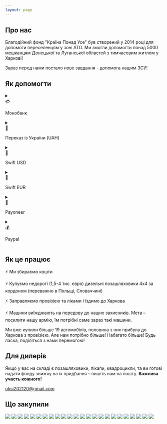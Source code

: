 ```yaml
---
layout: page
---
```


## Про нас

Благодійний фонд "Країна Понад Усе" був створений у 2014 році для допомоги переселенцям у зоні АТО. Ми змогли допомогти понад 5000 мешканцям Донецької та Луганської областей з тимчасовим житлом у Харкові!

Зараз перед нами постало нове завдання - допомога нашим ЗСУ!

## Як допомогти

<details>
  <summary>
    <div class="pay-option-inline">
      <div class="pay-icon"> 💳 </div>
      <p class="pay-name">Монобанк</p>
    </div>
  </summary>

  <div class="pay-option">
    <div class="pay-info">
      <p class="pay-details">5375 4114 0406 7618</p>
    </div>
  </div>
</details>

<details>
  <summary>
    <div class="pay-option-inline">
      <div class="pay-icon"> 🏦 </div>
      <p class="pay-name">Переказ із України (UAH)</p>
    </div>
  </summary>

  <div class="pay-option">
    <div class="pay-info">
      <p class="pay-details">
        <span>IBAN:</span> UA543220010000026205305881456 <br/>
        <span>Отримувач:</span> Рожков Володимир Володимирович <br/>
        <span>ІПН/ЄДРПОУ:</span> 2658010870 <br/>
        <span>Призначення платежу:</span> Поповнення рахунку
      </p>
    </div>
  </div>
</details>

<details>
  <summary>
    <div class="pay-option-inline">
      <div class="pay-icon"> 🏦 </div>
      <p class="pay-name">Swift USD</p>
    </div>
  </summary>

  <div class="pay-option">
    <div class="pay-info">
      <p class="pay-details">
        <span>IBAN:</span> UA613220010000026208326843801<br/>
        <span>Account No:</span> 26208326843801 <br/>
        <span>Receiver:</span> ROZHKOV VOLODYMYR, 64703, Ukraine, reg. Kharkivska, c. Kharkiv, passage. Yevpatoriiskyi, build. 2, fl. 24 <br/>
        <span>Bank:</span> JSC UNIVERSAL BANK <br/>
        <span>City:</span> KYIV, UKRAINE <br/>
        <span>Swift code:</span> UNJSUAUKXXX<br/>
        <span>Details of payment:</span> Дуже важливо правильно вказати призначення платежу. Виберіть потрібний варіант в залежності від того, хто відправляє платіж.

        <br/> <br/>
        1. Якщо відправник фізична особа:
        <ul>
          <li> private transfer </li>
          <li> transfer to own account </li>
          <li> help to relative </li>
        </ul>
        2. Якщо відправник юридична особа:
        <ul>
          <li>honorarium</li>
          <li>compensation for ... </li>
        </ul>
      </p>
    </div>
  </div>
</details>

<details>
  <summary>
    <div class="pay-option-inline">
      <div class="pay-icon"> 🏦 </div>
      <p class="pay-name">Swift EUR</p>
    </div>
  </summary>

  <div class="pay-option">
    <div class="pay-info">
      <p class="pay-details">
        <span>IBAN:</span> UA383220010000026202323827525 <br/>
        <span>Account No:</span> 26202323827525 <br/>
        <span>Receiver:</span> ROZHKOV VOLODYMYR, 64703, Ukraine, reg. Kharkivska, c. Kharkiv, passage. Yevpatoriiskyi, build. 2, fl. 24 <br/>
        <span>Bank:</span> JSC UNIVERSAL BANK <br/>
        <span>City:</span> KYIV, UKRAINE <br/>
        <span>Swift code:</span> UNJSUAUKXXX <br/>
        <span>Details of payment:</span> Дуже важливо правильно вказати призначення платежу. Виберіть потрібний варіант в залежності від того, хто відправляє платіж.

        <br/> <br/>
        1. Якщо відправник фізична особа:
        <ul>
          <li> private transfer </li>
          <li> transfer to own account </li>
          <li> help to relative </li>
        </ul>
        2. Якщо відправник юридична особа:
        <ul>
          <li>honorarium</li>
          <li>compensation for ... </li>
        </ul>
      </p>
    </div>
  </div>
</details>

<details>
  <summary>
    <div class="pay-option-inline">
      <div class="pay-icon"> 💸 </div>
      <p class="pay-name">Payoneer</p>
    </div>
  </summary>

  <div class="pay-option">
    <div class="pay-info">
      <p class="pay-details">
        <span> PSDetail.BankName: </span> First Century Bank <br/>
        <span> Transfer type: </span> Local transfer <br/>
        <span> Bank Address: </span> 1731 N Elm St  Commerce, GA 30529 USA <br/>
        <span> PSDetail.RoutingABA: </span> 061120084 <br/>
        <span> PSDetail.AccountNumber: </span> 4029247200136 <br/>
        <span> PSDetail.AccountType: </span> CHECKING <br/>
        <span> PSDetail.BeneficiaryName: </span> Volodymyr Rozhkov <br/>
        <span> Email: </span> oksi202120@gmail.com <br/>
      </p>
    </div>
  </div>
</details>

<details>
  <summary>
    <div class="pay-option-inline">
      <div class="pay-icon"> 💰 </div>
      <p class="pay-name">Paypal</p>
    </div>
  </summary>

  <div class="pay-option">
    <div class="pay-info">
      <p class="pay-details">
        oksi202120@gmail.com
      </p>
    </div>
  </div>
</details>

## Як це працює

⚡️ Ми збираємо кошти

⚡️ Купуємо недорогі (1,5-4 тис. євро) дизельні позашляховики 4х4 за кордоном (переважно в Польщі, Словаччині)

⚡️ Заправляємо провізією та ліками і їздимо до Харкова

⚡️ Машини виїжджають на передову до наших захисників. Мета – посилити нашу армію, їм потрібні саме зараз такі машини.

Ми вже купили більше 19 автомобілів, половина з них прибула до Харкова з провізією. Але нам потрібно більше! Набагато більше!
Будь ласка, поділіться з нами перемогою!

## Для дилерів

Якщо у вас на складі є позашляховики, пікапи, квадроцикли, та ви готові надати фонду знижку на їх придбання – пишіть нам на пошту. **Важлива участь кожного!**

<a href="mailto:oksi202120@gmail.com">oksi202120@gmail.com</a>

## Що закупили

<div class="cars-container">
  <img src="{{ site.baseurl }}/public/cars/car1.jpeg" />
  <img src="{{ site.baseurl }}/public/cars/car2.jpeg" />
  <img src="{{ site.baseurl }}/public/cars/car3.jpeg" />
  <img src="{{ site.baseurl }}/public/cars/car4.jpeg" />
  <img src="{{ site.baseurl }}/public/cars/car5.jpeg" />
  <img src="{{ site.baseurl }}/public/cars/car6.jpeg" />
  <img src="{{ site.baseurl }}/public/cars/car7.jpeg" />
  <img src="{{ site.baseurl }}/public/cars/car8.jpeg" />
  <img src="{{ site.baseurl }}/public/cars/car9.jpeg" />
  <img src="{{ site.baseurl }}/public/cars/car10.jpeg" />
  <img src="{{ site.baseurl }}/public/cars/car11.jpeg" />
  <img src="{{ site.baseurl }}/public/cars/car12.jpeg" />
  <img src="{{ site.baseurl }}/public/cars/car13.jpeg" />
  <img src="{{ site.baseurl }}/public/cars/car14.jpeg" />
  <img src="{{ site.baseurl }}/public/cars/car15.jpeg" />
  <img src="{{ site.baseurl }}/public/cars/car16.jpeg" />
  <img src="{{ site.baseurl }}/public/cars/car17.jpeg" />
  <img src="{{ site.baseurl }}/public/cars/car18.jpeg" />
  <img src="{{ site.baseurl }}/public/cars/car19.jpeg" />
  <img src="{{ site.baseurl }}/public/cars/car20.jpeg" />
  <img src="{{ site.baseurl }}/public/cars/car21.jpeg" />
  <img src="{{ site.baseurl }}/public/cars/car22.jpeg" />
  <img src="{{ site.baseurl }}/public/cars/car23.jpeg" />
  <img src="{{ site.baseurl }}/public/cars/car24.jpeg" />
</div>


